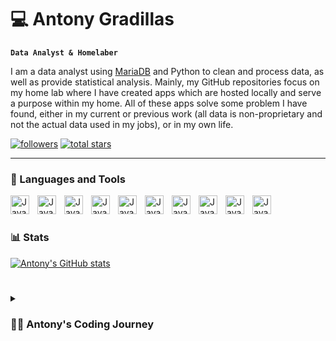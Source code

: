 # 💻 Antony Gradillas

**`Data Analyst & Homelaber`**

I am a data analyst using [MariaDB] and Python to clean and process data, as well as provide statistical analysis. Mainly, my GitHub repositories focus on my home lab where I have created apps which are hosted locally and serve a purpose within my home. All of these apps solve some problem I have found, either in my current or previous work (all data is non-proprietary and not the actual data used in my jobs), or in my own life.

   <p align="left">
      <a href="https://github.com/avgra3?tab=followers">
         <img alt="followers" title="Follow me on Github" src="https://custom-icon-badges.demolab.com/github/followers/avgra3?color=236ad3&labelColor=1155ba&style=for-the-badge&logo=person-add&label=Follow&logoColor=white"/></a>
      <a href="https://github.com/avgra3?tab=repositories&sort=stargazers">
         <img alt="total stars" title="Total stars on GitHub" src="https://custom-icon-badges.demolab.com/github/stars/avgra3?color=55960c&style=for-the-badge&labelColor=488207&logo=star"/></a>
   </p>

---

### 🧰 Languages and Tools

<img align="left" alt="Java" width="30px" style="padding-right:10px;" src="https://cdn.jsdelivr.net/gh/devicons/devicon/icons/git/git-original.svg" />
<img align="left" alt="Java" width="30px" style="padding-right:10px;" src="https://cdn.jsdelivr.net/gh/devicons/devicon/icons/linux/linux-original.svg" />
<img align="left" alt="Java" width="30px" style="padding-right:10px;" src="https://cdn.jsdelivr.net/gh/devicons/devicon/icons/python/python-plain.svg" />
<img align="left" alt="Java" width="30px" style="padding-right:10px;" src="https://cdn.jsdelivr.net/gh/devicons/devicon/icons/mysql/mysql-original.svg" />
<img align="left" alt="Java" width="30px" style="padding-right:10px;" src="https://cdn.jsdelivr.net/gh/devicons/devicon/icons/bash/bash-original.svg" />
<img align="left" alt="Java" width="30px" style="padding-right:10px;" src="https://cdn.jsdelivr.net/gh/devicons/devicon/icons/csharp/csharp-original.svg" />
<img align="left" alt="Java" width="30px" style="padding-right:10px;" src="https://cdn.jsdelivr.net/gh/devicons/devicon/icons/docker/docker-plain.svg" />
<img align="left" alt="Java" width="30px" style="padding-right:10px;" src="https://cdn.jsdelivr.net/gh/devicons/devicon/icons/anaconda/anaconda-original.svg" />
<img align="left" alt="Java" width="30px" style="padding-right:10px;" src="https://cdn.jsdelivr.net/gh/devicons/devicon/icons/github/github-original.svg" />
<img align="left" alt="Java" width="30px" style="padding-right:10px;" src="https://cdn.jsdelivr.net/gh/devicons/devicon/icons/django/django-plain.svg" />
<br />

#

### 📊 Stats
[![Antony's GitHub stats](https://github-readme-stats.vercel.app/api?username=avgra3)](https://github.com/anuraghazra/github-readme-stats)

#

<details>
 <summary><h3>👨‍💻 Antony's Coding Journey</h3></summary>
  I was first introduced to coding in college, where we used mathematical modeling to make predictions and simulate events. This was a difficult class as we only used the Python modules Numpy and Matplotlib. However, I got a taste for programming and began using it to make simple apps to help me with my college studies (mainly calculations and to verify hand calculated results). Once graduating I began working as a Data Analyst were I have mainly used coding to clean data and to make statistical observations. My personal projects on the other hand are used to solve problems or questions I may have. Currently, I am working on getting more into data science and machine learning to progress my career. As such, I expect to eventually create repositories of some of the material I have been working on.

<!-- raw links here -->
[MariaDB]: https://mariadb.com/about-us/
